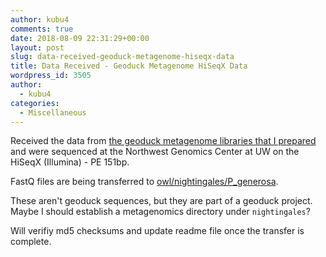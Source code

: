 ```yaml
---
author: kubu4
comments: true
date: 2018-08-09 22:31:29+00:00
layout: post
slug: data-received-geoduck-metagenome-hiseqx-data
title: Data Received - Geoduck Metagenome HiSeqX Data
wordpress_id: 3505
author:
  - kubu4
categories:
  - Miscellaneous
---
```


Received the data from [the geoduck metagenome libraries that I prepared](https://onsnetwork.org/kubu4/wp-admin/post.php?post=3400&action=edit) and were sequenced at the Northwest Genomics Center at UW on the HiSeqX (Illumina) - PE 151bp.

FastQ files are being transferred to [owl/nightingales/P_generosa](https://owl.fish.washington.edu/nightingales/P_generosa/).

These aren't geoduck sequences, but they are part of a geoduck project. Maybe I should establish a metagenomics directory under `nightingales`?

Will verifiy md5 checksums and update readme file once the transfer is complete.
